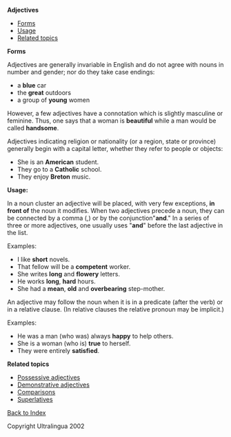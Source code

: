 **Adjectives**

- [Forms](https://cns.ef-cdn.com/EtownResources/Grammar/22.html#forme)
- [Usage](https://cns.ef-cdn.com/EtownResources/Grammar/22.html#emploi)
- [Related topics](https://cns.ef-cdn.com/EtownResources/Grammar/22.html#related)

**Forms**

Adjectives are generally invariable in English and do not agree with nouns in number and gender; nor do they take case endings:

- a **blue** car
- the **great** outdoors
- a group of **young** women

However, a few adjectives have a connotation which is slightly masculine or feminine. Thus, one says that a woman is **beautiful** while a man would be called **handsome**.

Adjectives indicating religion or nationality (or a region, state or province) generally begin with a capital letter, whether they refer to people or objects:

- She is an **American** student.
- They go to a **Catholic** school.
- They enjoy **Breton** music.

**Usage:**

In a noun cluster an adjective will be placed, with very few exceptions, **in front of** the noun it modifies. When two adjectives precede a noun, they can be connected by a comma (,) or by the conjunction"**and**." In a series of three or more adjectives, one usually uses "**and**" before the last adjective in the list.

Examples:

- I like **short** novels.
- That fellow will be a **competent** worker.
- She writes **long** and **flowery** letters.
- He works **long**, **hard** hours.
- She had a **mean**, **old** and **overbearing** step-mother.

An adjective may follow the noun when it is in a predicate (after the verb) or in a relative clause. (In relative clauses the relative pronoun may be implicit.)

Examples:

- He was a man (who was) always **happy** to help others.
- She is a woman (who is) **true** to herself.
- They were entirely **satisfied**.

 

**Related topics**

- [Possessive adjectives](https://cns.ef-cdn.com/EtownResources/Grammar/31.html)
- [Demonstrative adjectives](https://cns.ef-cdn.com/EtownResources/Grammar/30.html)
- [Comparisons](https://cns.ef-cdn.com/EtownResources/Grammar/36.html)
- [Superlatives](https://cns.ef-cdn.com/EtownResources/Grammar/37.html)

[Back to Index](https://cns.ef-cdn.com/EtownResources/Grammar/EIndex.html)

Copyright Ultralingua 2002